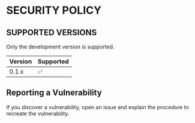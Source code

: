 # SECURITY POLICY

## SUPPORTED VERSIONS

Only the development version is supported.

| Version | Supported          |
|---------|--------------------|
| 0.1.x   | :white_check_mark: |

## Reporting a Vulnerability

If you discover a vulnerability, open an issue and explain the procedure to recreate the vulnerability.
